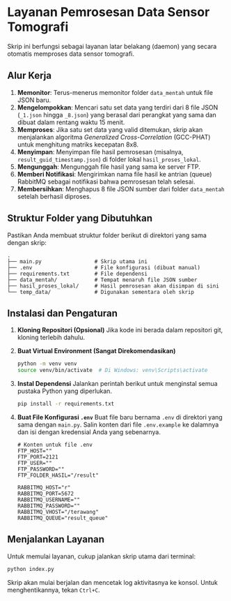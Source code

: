 # Layanan Pemrosesan Data Sensor Tomografi

Skrip ini berfungsi sebagai layanan latar belakang (daemon) yang secara otomatis memproses data sensor tomografi.

## Alur Kerja

1.  **Memonitor**: Terus-menerus memonitor folder `data_mentah` untuk file JSON baru.
2.  **Mengelompokkan**: Mencari satu set data yang terdiri dari 8 file JSON (`_1.json` hingga `_8.json`) yang berasal dari perangkat yang sama dan dibuat dalam rentang waktu 15 menit.
3.  **Memproses**: Jika satu set data yang valid ditemukan, skrip akan menjalankan algoritma _Generalized Cross-Correlation_ (GCC-PHAT) untuk menghitung matriks kecepatan 8x8.
4.  **Menyimpan**: Menyimpan file hasil pemrosesan (misalnya, `result_guid_timestamp.json`) di folder lokal `hasil_proses_lokal`.
5.  **Mengunggah**: Mengunggah file hasil yang sama ke server FTP.
6.  **Memberi Notifikasi**: Mengirimkan nama file hasil ke antrian (queue) RabbitMQ sebagai notifikasi bahwa pemrosesan telah selesai.
7.  **Membersihkan**: Menghapus 8 file JSON sumber dari folder `data_mentah` setelah berhasil diproses.

## Struktur Folder yang Dibutuhkan

Pastikan Anda membuat struktur folder berikut di direktori yang sama dengan skrip:

```
.
├── main.py                 # Skrip utama ini
├── .env                    # File konfigurasi (dibuat manual)
├── requirements.txt        # File dependensi
├── data_mentah/            # Tempat menaruh file JSON sumber
├── hasil_proses_lokal/     # Hasil pemrosesan akan disimpan di sini
└── temp_data/              # Digunakan sementara oleh skrip
```

## Instalasi dan Pengaturan

1.  **Kloning Repositori (Opsional)**
    Jika kode ini berada dalam repositori git, kloning terlebih dahulu.

2.  **Buat Virtual Environment (Sangat Direkomendasikan)**

    ```bash
    python -m venv venv
    source venv/bin/activate  # Di Windows: venv\Scripts\activate
    ```

3.  **Instal Dependensi**
    Jalankan perintah berikut untuk menginstal semua pustaka Python yang diperlukan.

    ```bash
    pip install -r requirements.txt
    ```

4.  **Buat File Konfigurasi `.env`**
    Buat file baru bernama `.env` di direktori yang sama dengan `main.py`. Salin konten dari file `.env.example` ke dalamnya dan isi dengan kredensial Anda yang sebenarnya.

    ```dotenv
    # Konten untuk file .env
    FTP_HOST=""
    FTP_PORT=2121
    FTP_USER=""
    FTP_PASSWORD=""
    FTP_FOLDER_HASIL="/result"

    RABBITMQ_HOST="r"
    RABBITMQ_PORT=5672
    RABBITMQ_USERNAME=""
    RABBITMQ_PASSWORD=""
    RABBITMQ_VHOST="/terawang"
    RABBITMQ_QUEUE="result_queue"
    ```

## Menjalankan Layanan

Untuk memulai layanan, cukup jalankan skrip utama dari terminal:

```bash
python index.py
```

Skrip akan mulai berjalan dan mencetak log aktivitasnya ke konsol. Untuk menghentikannya, tekan `Ctrl+C`.
